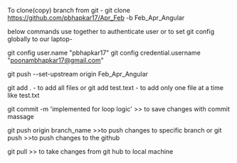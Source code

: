 
To clone(copy) branch from git -
git clone https://github.com/pbhapkar17/Apr_Feb -b Feb_Apr_Angular

below commands use together to authenticate user or to set git config globally to our laptop-

git config user.name "pbhapkar17"
git config credential.username "poonambhapkar17@gmail.com"

git push --set-upstream origin Feb_Apr_Angular


git add .  - to add all files
or
git add test.text  - to add only one file at a time like test.txt

git commit -m 'implemented for loop logic'  >> to save changes with commit massage
 
git push origin branch_name  >>to push changes to specific branch
or 
git push >>to push changes to the github

git pull  >> to take changes from git hub to local machine
